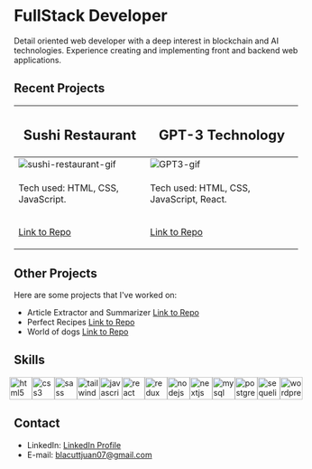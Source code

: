 # FullStack Developer

Detail oriented web developer with a deep interest in blockchain and AI technologies. Experience creating and implementing front and backend web applications.

## Recent Projects

| <h2>Sushi Restaurant</h2> | <h2>GPT-3 Technology</h2> |
| ------------------------- | ------------------------- |
| ![sushi-restaurant-gif](https://github.com/JIB2017/sushi-restaurant-website/assets/31837873/7318997e-7c67-4998-b556-4f5da2c4ec9d) | ![GPT3-gif](https://github.com/JIB2017/GPT-3/assets/31837873/b7756d41-bd92-43a1-9e2e-70b19365a751) |
| <p>Tech used: HTML, CSS, JavaScript.</p>| <p>Tech used: HTML, CSS, JavaScript, React.</p> |
| <p>[Link to Repo](https://github.com/JIB2017/sushi-restaurant-website)</p>| <p>[Link to Repo](https://github.com/JIB2017/GPT-3)</p> |



## Other Projects

Here are some projects that I've worked on:

- Article Extractor and Summarizer [Link to Repo](https://github.com/JIB2017/less-text)
- Perfect Recipes [Link to Repo](https://github.com/JIB2017/PI-Food-main)
- World of dogs [Link to Repo](https://github.com/JIB2017/PI-Dogs-main)

## Skills
<div style="display: flex; justify-content: center;">
  <img src="https://cdn.jsdelivr.net/gh/devicons/devicon/icons/html5/html5-original-wordmark.svg" alt="html5" width="40" height="40" />
  <img src="https://cdn.jsdelivr.net/gh/devicons/devicon/icons/css3/css3-original.svg" alt="css3" width="40px" height="40px" />
  <img src="https://cdn.jsdelivr.net/gh/devicons/devicon/icons/sass/sass-original.svg" alt="sass" width="40px" height="40px" />  
  <img src="https://cdn.jsdelivr.net/gh/devicons/devicon/icons/tailwindcss/tailwindcss-plain.svg" alt="tailwind" width="40px" height="40px" />

  <img src="https://cdn.jsdelivr.net/gh/devicons/devicon/icons/javascript/javascript-original.svg" alt="javascript" width="40px" height="40px" />

  <img src="https://cdn.jsdelivr.net/gh/devicons/devicon/icons/react/react-original-wordmark.svg" alt="react" width="40px" height="40px" />
  <img src="https://cdn.jsdelivr.net/gh/devicons/devicon/icons/redux/redux-original.svg" alt="redux" width="40px" height="40px" />
  <img src="https://cdn.jsdelivr.net/gh/devicons/devicon/icons/nodejs/nodejs-original.svg" alt="nodejs" width="40px" height="40px" />
  <img src="https://cdn.jsdelivr.net/gh/devicons/devicon/icons/nextjs/nextjs-line.svg" alt="nextjs" width="40px" height="40px" />

  <img src="https://cdn.jsdelivr.net/gh/devicons/devicon/icons/mysql/mysql-original-wordmark.svg" alt="mysql" width="40px" height="40px" />
  <img src="https://cdn.jsdelivr.net/gh/devicons/devicon/icons/postgresql/postgresql-original-wordmark.svg" alt="postgresql" width="40px" height="40px" />
  <img src="https://cdn.jsdelivr.net/gh/devicons/devicon/icons/sequelize/sequelize-original.svg" alt="sequelize" width="40px" height="40px" />
  <img src="https://cdn.jsdelivr.net/gh/devicons/devicon/icons/wordpress/wordpress-original.svg" alt="wordpress" width="40px" height="40px" />
</div>



## Contact

- LinkedIn: [LinkedIn Profile](https://www.linkedin.com/in/juan-ignacio-blacutt-web-design/)
- E-mail: blacuttjuan07@gmail.com
